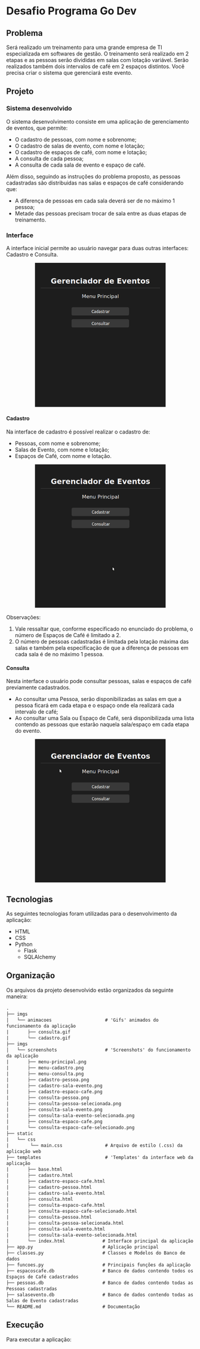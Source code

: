# Desafio Programa Go Dev

## Problema
Será realizado um treinamento para uma grande empresa de TI especializada em softwares de gestão. O treinamento será realizado em 2 etapas e as pessoas serão divididas em salas com lotação variável. Serão realizados também dois intervalos de café em 2 espaços distintos. Você precisa criar o sistema que gerenciará este evento.

## Projeto
### Sistema desenvolvido
O sistema desenvolvimento consiste em uma aplicação de gerenciamento de eventos, que permite:
* O cadastro de pessoas, com nome e sobrenome;
* O cadastro de salas de evento, com nome e lotação;
* O cadastro de espaços de café, com nome e lotação;
* A consulta de cada pessoa;
* A consulta de cada sala de evento e espaço de café.

Além disso, seguindo as instruções do problema proposto, as pessoas cadastradas são distribuidas nas salas e espaços de café considerando que:
* A diferença de pessoas em cada sala deverá ser de no máximo 1 pessoa;
* Metade das pessoas precisam trocar de sala entre as duas etapas de treinamento.

### Interface
A interface inicial permite ao usuário navegar para duas outras interfaces: Cadastro e Consulta.

<p align="center"><img src="imgs/screenshots/menu-principal.png" alt="Menu Principal" width="350px"></p>

#### Cadastro
Na interface de cadastro é possível realizar o cadastro de:
* Pessoas, com nome e sobrenome;
* Salas de Evento, com nome e lotação;
* Espaços de Café, com nome e lotação.

<p align="center"><img src="imgs/animacoes/cadastro.gif" alt="Animação de Cadastro" width="350px"></p>

Observações: 
1) Vale ressaltar que, conforme especificado no enunciado do problema, o número de Espaços de Café é limitado a 2.
2) O número de pessoas cadastradas é limitada pela lotação máxima das salas e também pela especificação de que a diferença de pessoas em cada sala é de no máximo 1 pessoa.

#### Consulta
Nesta interface o usuário pode consultar pessoas, salas e espaços de café previamente cadastrados.
* Ao consultar uma Pessoa, serão disponibilizadas as salas em que a pessoa ficará em cada etapa e o espaço onde ela realizará cada intervalo de café;
* Ao consultar uma Sala ou Espaço de Café, será disponibilizada uma lista contendo as pessoas que estarão naquela sala/espaço em cada etapa do evento.

<p align="center"><img src="imgs/animacoes/consulta.gif" alt="Animação de Consulta" width="350px"></p>

## Tecnologias
As seguintes tecnologias foram utilizadas para o desenvolvimento da aplicação:
* HTML
* CSS
* Python
  * Flask 
  * SQLAlchemy

## Organização
Os arquivos da projeto desenvolvido estão organizados da seguinte maneira:

    .
    ├── imgs
    │   └── animacoes                    # 'Gifs' animados do funcionamento da aplicação
    |       ├── consulta.gif
    |       └── cadastro.gif
    ├── imgs
    │   └── screenshots                  # 'Screenshots' do funcionamento da aplicação
    |       ├── menu-principal.png
    |       ├── menu-cadastro.png
    |       ├── menu-consulta.png
    |       ├── cadastro-pessoa.png
    |       ├── cadastro-sala-evento.png
    |       ├── cadastro-espaco-cafe.png
    |       ├── consulta-pessoa.png
    |       ├── consulta-pessoa-selecionada.png
    |       ├── consulta-sala-evento.png
    |       ├── consulta-sala-evento-selecionada.png
    |       ├── consulta-espaco-cafe.png
    |       └── consulta-espaco-cafe-selecionado.png
    ├── static
    |   └── css           
    |        └── main.css                # Arquivo de estilo (.css) da aplicação web
    ├── templates                        # 'Templates' da interface web da aplicação
    |       ├── base.html                
    |       ├── cadastro.html        
    |       ├── cadastro-espaco-cafe.html        
    |       ├── cadastro-pessoa.html
    |       ├── cadastro-sala-evento.html
    |       ├── consulta.html
    |       ├── consulta-espaco-cafe.html
    |       ├── consulta-espaco-cafe-selecionado.html
    |       ├── consulta-pessoa.html
    |       ├── consulta-pessoa-selecionada.html
    |       ├── consulta-sala-evento.html
    |       ├── consulta-sala-evento-selecionada.html
    |       └── index.html              # Interface principal da aplicação
    ├── app.py                          # Aplicação principal
    ├── classes.py                      # Classes e Modelos do Banco de dados
    ├── funcoes.py                      # Principais funções da aplicação
    ├── espacoscafe.db                  # Banco de dados contendo todos os Espaços de Café cadastrados
    ├── pessoas.db                      # Banco de dados contendo todas as Pessoas cadastradas
    ├── salasevento.db                  # Banco de dados contendo todas as Salas de Evento cadastradas
    └── README.md                       # Documentação

## Execução
Para executar a aplicação:
